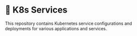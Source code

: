 # 🚀 K8s Services

This repository contains Kubernetes service configurations and deployments for various applications and services.